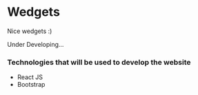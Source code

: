 # Wedgets
Nice wedgets :)

Under Developing...

### Technologies that will be used to develop the website
- React JS
- Bootstrap

